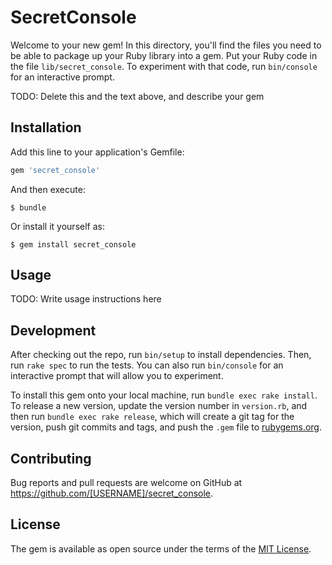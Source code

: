 # SecretConsole

Welcome to your new gem! In this directory, you'll find the files you need to be able to package up your Ruby library into a gem. Put your Ruby code in the file `lib/secret_console`. To experiment with that code, run `bin/console` for an interactive prompt.

TODO: Delete this and the text above, and describe your gem

## Installation

Add this line to your application's Gemfile:

```ruby
gem 'secret_console'
```

And then execute:

    $ bundle

Or install it yourself as:

    $ gem install secret_console

## Usage

TODO: Write usage instructions here

## Development

After checking out the repo, run `bin/setup` to install dependencies. Then, run `rake spec` to run the tests. You can also run `bin/console` for an interactive prompt that will allow you to experiment.

To install this gem onto your local machine, run `bundle exec rake install`. To release a new version, update the version number in `version.rb`, and then run `bundle exec rake release`, which will create a git tag for the version, push git commits and tags, and push the `.gem` file to [rubygems.org](https://rubygems.org).

## Contributing

Bug reports and pull requests are welcome on GitHub at https://github.com/[USERNAME]/secret_console.


## License

The gem is available as open source under the terms of the [MIT License](http://opensource.org/licenses/MIT).

